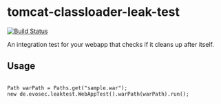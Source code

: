 # tomcat-classloader-leak-test

[![Build Status](https://travis-ci.org/evosec/tomcat-classloader-leak-test.svg?branch=develop)](https://travis-ci.org/evosec/tomcat-classloader-leak-test)

An integration test for your webapp that checks if it cleans up after itself.

## Usage

~~~

Path warPath = Paths.get("sample.war");
new de.evosec.leaktest.WebAppTest().warPath(warPath).run();

~~~
